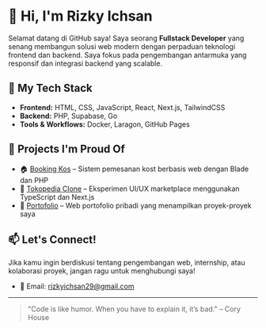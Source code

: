 # 👋 Hi, I'm Rizky Ichsan

Selamat datang di GitHub saya! Saya seorang **Fullstack Developer** yang senang membangun solusi web modern dengan perpaduan teknologi frontend dan backend. Saya fokus pada pengembangan antarmuka yang responsif dan integrasi backend yang scalable.

## 🚀 My Tech Stack
- **Frontend:** HTML, CSS, JavaScript, React, Next.js, TailwindCSS
- **Backend:** PHP, Supabase, Go
- **Tools & Workflows:** Docker, Laragon, GitHub Pages

## 🧩 Projects I'm Proud Of
- 🏠 [Booking Kos](https://github.com/RizkyIchsanN/booking-kos) – Sistem pemesanan kost berbasis web dengan Blade dan PHP
- 🛒 [Tokopedia Clone](https://github.com/RizkyIchsanN/tokopedia-clone) – Eksperimen UI/UX marketplace menggunakan TypeScript dan Next.js
- 📁 [Portofolio](https://github.com/RizkyIchsanN/portofolio) – Web portofolio pribadi yang menampilkan proyek-proyek saya

## 📫 Let's Connect!
Jika kamu ingin berdiskusi tentang pengembangan web, internship, atau kolaborasi proyek, jangan ragu untuk menghubungi saya!

- 📮 Email: rizkyichsan29@gmail.com

---

> "Code is like humor. When you have to explain it, it’s bad." – Cory House

<!--
**RizkyIchsanN/RizkyIchsanN** is a ✨ _special_ ✨ repository because its `README.md` (this file) appears on your GitHub profile.

Here are some ideas to get you started:

- 🔭 I’m currently working on ...
- 🌱 I’m currently learning ...
- 👯 I’m looking to collaborate on ...
- 🤔 I’m looking for help with ...
- 💬 Ask me about ...
- 📫 How to reach me: ...
- 😄 Pronouns: ...
- ⚡ Fun fact: ...
-->
